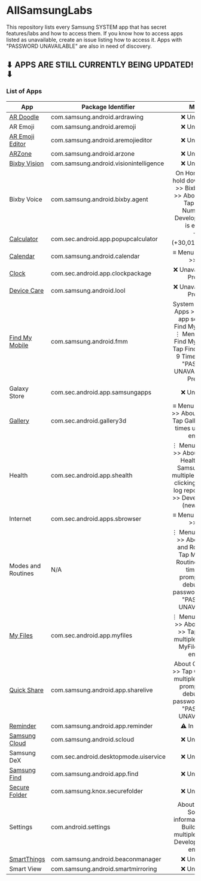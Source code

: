 # AllSamsungLabs
This repository lists every Samsung SYSTEM app that has secret features/labs and how to access them. If you know how to access apps listed as unavailable, create an issue listing how to access it. Apps with "PASSWORD UNAVAILABLE" are also in need of discovery.

## ⬇ **APPS ARE STILL CURRENTLY BEING UPDATED!** ⬇

### List of Apps

| App | Package Identifier | Method |
| --- | --- | :---: |
| [AR Doodle](https://galaxystore.samsung.com/prepost/000005555018) | com.samsung.android.ardrawing | ❌ Unavailable |
| AR Emoji | com.samsung.android.aremoji | ❌ Unavailable |
| [AR Emoji Editor](https://galaxystore.samsung.com/prepost/000005360278) | com.samsung.android.aremojieditor | ❌ Unavailable |
| [ARZone](https://galaxystore.samsung.com/prepost/000005227810) | com.samsung.android.arzone | ❌ Unavailable |
| [Bixby Vision](https://galaxystore.samsung.com/prepost/000005897119) | com.samsung.android.visionintelligence | ❌ Unavailable |
| Bixby Voice | com.samsung.android.bixby.agent | On Home Screen, hold down on Bixby >> Bixby Settings >> About Bixby >> Tap Version Number until Developer options is enabled. |
| [Calculator](https://galaxystore.samsung.com/prepost/000005423481) | com.sec.android.app.popupcalculator | Type (+30,012,012,732+ |
| [Calendar](https://galaxystore.samsung.com/prepost/000006456935) | com.samsung.android.calendar | ≡ Menu >> Settings >> Labs |
| [Clock](https://galaxystore.samsung.com/detail/com.sec.android.app.clockpackage) | com.sec.android.app.clockpackage | ❌ Unavailable/⚠️ In Progress |
| [Device Care](https://galaxystore.samsung.com/detail/com.samsung.android.lool) | com.samsung.android.lool | ❌ Unavailable/⚠️ In Progress |
| [Find My Mobile](https://galaxystore.samsung.com/prepost/000004700911) | com.samsung.android.fmm | System Settings >> Apps >> Samsung app settings >> Find My Mobile >> ⋮ Menu >> About Find My Mobile >> Tap Find My Mobile 9 Times >> Enter "PASSWORD UNAVAILABLE" >> Press OK |
| Galaxy Store | com.sec.android.app.samsungapps | ❌ Unavailable |
| [Gallery](https://galaxystore.samsung.com/prepost/000007860293) | com.sec.android.gallery3d | ≡ Menu >> Settings >> About Gallery >> Tap Gallery multiple times until Labs in enabled. |
| Health | com.sec.android.app.shealth | ⋮ Menu >> Settings >> About Samsung Health >> Tap Samsung Health multiple times. Keep clicking after Send log report appears. >> Developer mode (new) >> ON |
| Internet | com.sec.android.apps.sbrowser | ≡ Menu >> Settings >> Labs |
| Modes and Routines | N/A | ⋮ Menu >> Settings >> About Modes and Routines >> Tap Modes and Routines multiple times until prompted for a debug mode password. >> Enter "PASSWORD UNAVAILABLE" |
| [My Files](https://galaxystore.samsung.com/detail/com.sec.android.app.myfiles) | com.sec.android.app.myfiles | ⋮ Menu >> Settings >> About My Files >> Tap My Files multiple times until MyFiles Labs is enabled. |
| [Quick Share](https://galaxystore.samsung.com/detail/com.samsung.android.app.sharelive) | com.samsung.android.app.sharelive | About Quick Share >> Tap Quick Share multiple times until prompted for a debug mode password. >> Enter "PASSWORD UNAVAILABLE" |
| [Reminder](https://galaxystore.samsung.com/prepost/000006417222) | com.samsung.android.app.reminder | ⚠️ In Progress |
| [Samsung Cloud](https://galaxystore.samsung.com/detail/com.samsung.android.scloud) | com.samsung.android.scloud | ❌ Unavailable |
| Samsung DeX | com.sec.android.desktopmode.uiservice | ❌ Unavailable |
| [Samsung Find](https://galaxystore.samsung.com/prepost/000007282521) | com.samsung.android.app.find | ❌ Unavailable |
| [Secure Folder](https://galaxystore.samsung.com/prepost/000006837918) | com.samsung.knox.securefolder | ❌ Unavailable |
| Settings | com.android.settings | About phone >> Software information >> Tap Build number multiple times until Developer mode is enabled. |
| [SmartThings](https://galaxystore.samsung.com/prepost/000004262296) | com.samsung.android.beaconmanager | ❌ Unavailable |
| Smart View | com.samsung.android.smartmirroring | ❌ Unavailable |
